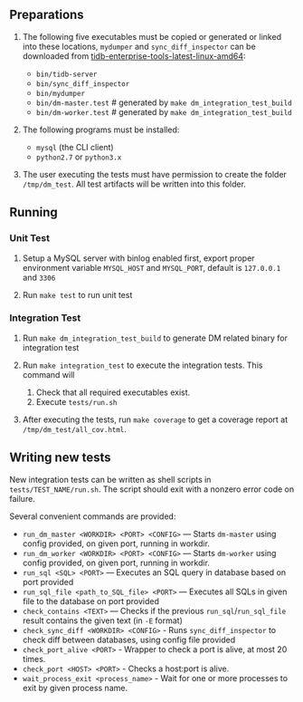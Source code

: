 
## Preparations

1. The following five executables must be copied or generated or linked into these locations, `mydumper` and `sync_diff_inspector` can be downloaded from [tidb-enterprise-tools-latest-linux-amd64](http://download.pingcap.org/tidb-enterprise-tools-latest-linux-amd64.tar.gz):

    * `bin/tidb-server`
    * `bin/sync_diff_inspector`
    * `bin/mydumper`
    * `bin/dm-master.test` # generated by `make dm_integration_test_build`
    * `bin/dm-worker.test` # generated by `make dm_integration_test_build`

2. The following programs must be installed:

    * `mysql` (the CLI client)
    * `python2.7` or `python3.x`

3. The user executing the tests must have permission to create the folder `/tmp/dm_test`. All test artifacts will be written into this folder.

## Running

### Unit Test

1. Setup a MySQL server with binlog enabled first, export proper environment variable `MYSQL_HOST` and `MYSQL_PORT`, default is `127.0.0.1` and `3306`

2. Run `make test` to run unit test

### Integration Test

1. Run `make dm_integration_test_build` to generate DM related binary for integration test

2. Run `make integration_test` to execute the integration tests. This command will

    1. Check that all required executables exist.
    2. Execute `tests/run.sh`

3. After executing the tests, run `make coverage` to get a coverage report at `/tmp/dm_test/all_cov.html`.

## Writing new tests

New integration tests can be written as shell scripts in `tests/TEST_NAME/run.sh`. The script should exit with a nonzero error code on failure.

Several convenient commands are provided:

* `run_dm_master <WORKDIR> <PORT> <CONFIG>` — Starts `dm-master` using config provided, on given port, running in workdir.
* `run_dm_worker <WORKDIR> <PORT> <CONFIG>` — Starts `dm-worker` using config provided, on given port, running in workdir.
* `run_sql <SQL> <PORT>` — Executes an SQL query in database based on port provided
* `run_sql_file <path_to_SQL_file> <PORT>` — Executes all SQLs in given file to the database on port provided
* `check_contains <TEXT>` — Checks if the previous `run_sql`/`run_sql_file` result contains the given text (in `-E` format)
* `check_sync_diff <WORKDIR> <CONFIG>` - Runs `sync_diff_inspector` to check diff between databases, using config file provided
* `check_port_alive <PORT>` - Wrapper to check a port is alive, at most 20 times.
* `check_port <HOST> <PORT>` - Checks a host:port is alive.
* `wait_process_exit <process_name>` - Wait for one or more processes to exit by given process name.

